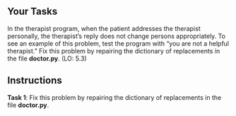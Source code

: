 ## Your Tasks

In the therapist program, when the patient addresses the therapist personally, the therapist’s reply does not change persons appropriately. To see an example of this problem, test the program with “you are not a helpful therapist.” Fix this problem by repairing the dictionary of replacements in the file **doctor.py**. (LO: 5.3)

## Instructions

**Task 1**: Fix this problem by repairing the dictionary of replacements in the file **doctor.py**.